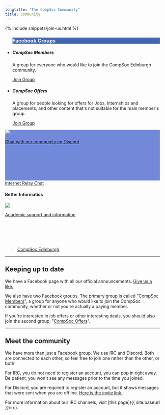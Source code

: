 ```yaml
---
longtitle: "The CompSoc Community"
title: Community
---
```


<div id="fb-root"></div>
<script>(function(d, s, id) {
    var js, fjs = d.getElementsByTagName(s)[0];
    if (d.getElementById(id)) return;
    js = d.createElement(s); js.id = id;
    js.src = "//connect.facebook.net/en_GB/sdk.js#xfbml=1&version=v2.10&appId=216210952229246";
    fjs.parentNode.insertBefore(js, fjs);
}(document, 'script', 'facebook-jssdk'));</script>

{% include snippets/join-us.html %}
<div class="container">
    <div class="row">
        <div class="col-4">
            <ul class="list-group">
                <li class="list-group-item" style="background-color: #4267b2; color: white">
                    <h3 class="mb-1">Facebook Groups</h3>
                </li>
                <li class="list-group-item">
                    <h5 class="mb-1">CompSoc Members</h5>
                    <p>A group for everyone who would like to join the CompSoc Edinburgh community.</p>
                    <a href="https://facebook.com/groups/compsocedinburgh" class="btn btn-success">Join Group</a>
                </li>
                <li class="list-group-item">
                    <h5 class="mb-1">CompSoc Offers</h5>
                    <p>A group for people looking for offers for Jobs, Internships and placements, and other content that's not suitable for the main member's group.</p>
                    <a href="https://facebook.com/groups/compsoc.offers" class="btn btn-success">Join Group</a>
                </li>
            </ul>
        </div>
        <div class="col-4">
            <div class="card card-inverse mb-3 text-center" style="background-color: #7289DA; height: 165px">
                <div class="card-block">
                    <a href="https://discord.gg/e4y8Vy5">
                        <img src="{{ site.baseurl }}/static/img/Discord-Logo+Wordmark-White.svg">
                        <p class="card-text">Chat with our community on Discord</p>
                    </a>
                </div>
            </div>
            <div class="card mb-3 text-center">
                <a href="{{ site.baseurl }}/irc" class="btn btn-warning btn-lg btn-block">Internet Relay Chat</a>
            </div>
            <div class="card mb-3 text-center" style="height: 165px">
                <div class="card-block">
                    <h4 class="card-title">Better Informatics</h4>
                    <a href="https://betterinformatics.com/">
                        <img src="{{ site.baseurl }}/static/img/better-informatics-thumb.png">
                        <p class="card-text">Academic support and information</p>
                    </a>
                </div>
            </div>
        </div>
        <div class="col-4">
            <div class="fb-page" data-href="https://www.facebook.com/pg/compsoc" data-tabs="timeline" data-small-header="false" data-adapt-container-width="true" data-hide-cover="false" data-show-facepile="true"><blockquote cite="https://www.facebook.com/pg/compsoc" class="fb-xfbml-parse-ignore"><a href="https://www.facebook.com/pg/compsoc">CompSoc Edinburgh</a></blockquote></div>
        </div>
    </div>
</div>

---

## Keeping up to date

We have a Facebook page with all our official announcements. [Give us a like.](https://fb.me/compsoc)

We also have two Facebook groups. The primary group is called "[CompSoc Members](https://facebook.com/groups/compsocedinburgh)", a group for anyone who would like to join the CompSoc community, whether or not you're actually a paying member.

If you're interested in job offers or other interesting deals, you should also join the second group, "[CompSoc Offers](https://facebook.com/groups/compsoc.offers)".

----

## Meet the community

We have more than just a Facebook group. We use IRC and Discord. Both are connected to each other, so feel free to join one rather than the other, or both!

For IRC, you do not need to register an account, [you can pop in right away](https://kiwiirc.com/client/irc.imaginarynet.uk:+6697#compsoc). Be patient, you won't see any messages prior to the time you joined.

For Discord, you are required to register an account, but it shows messages that were sent when you are offline. [Here is the invite link.](https://discord.gg/e4y8Vy5)

For more information about our IRC channels, visit [this page]({{ site.baseurl }}/irc).

